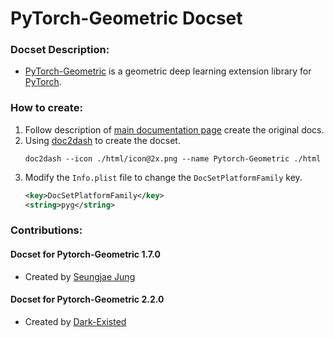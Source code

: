 PyTorch-Geometric Docset
=======================

### Docset Description:

- [PyTorch-Geometric](https://pytorch-geometric.readthedocs.io/en/latest/) is a geometric deep learning extension library for [PyTorch](http://pytorch.org/).

### How to create:

1.  Follow description of [main documentation page](https://github.com/rusty1s/pytorch_geometric/tree/master/docs) create the original docs.
2.  Using [doc2dash](https://github.com/hynek/doc2dash) to create the docset.
    ```shell
    doc2dash --icon ./html/icon@2x.png --name Pytorch-Geometric ./html
    ```
3. Modify the `Info.plist` file to change the `DocSetPlatformFamily` key.
    ```xml
	<key>DocSetPlatformFamily</key>
	<string>pyg</string>
    ```

### Contributions:

#### Docset for Pytorch-Geometric 1.7.0
- Created by [Seungjae Jung](https://github.com/seanexplode)

#### Docset for Pytorch-Geometric 2.2.0
- Created by [Dark-Existed](https://github.com/Dark-Existed)